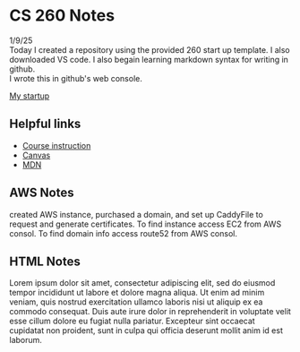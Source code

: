 # CS 260 Notes
1/9/25  
Today I created a repository using the provided 260 start up template. I also downloaded VS code. I also begain learning markdown syntax for writing in github.  
I wrote this in github's web console.

[My startup](https://simon.mealshare.click)

## Helpful links

- [Course instruction](https://github.com/webprogramming260)
- [Canvas](https://byu.instructure.com)
- [MDN](https://developer.mozilla.org)

## AWS Notes

created AWS instance, purchased a domain, and set up CaddyFile to request and generate certificates. To find instance access EC2 from AWS consol. To find domain info access route52 from AWS consol.

## HTML Notes

Lorem ipsum dolor sit amet, consectetur adipiscing elit, sed do eiusmod tempor incididunt ut labore et dolore magna aliqua. Ut enim ad minim veniam, quis nostrud exercitation ullamco laboris nisi ut aliquip ex ea commodo consequat. Duis aute irure dolor in reprehenderit in voluptate velit esse cillum dolore eu fugiat nulla pariatur. Excepteur sint occaecat cupidatat non proident, sunt in culpa qui officia deserunt mollit anim id est laborum.
